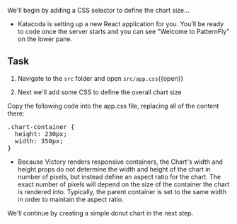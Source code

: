 We'll begin by adding a CSS selector to define the chart size...

- Katacoda is setting up a new React application for you. You'll be ready to code once the server starts and you can see "Welcome to PatternFly" on the lower pane.

## Task

1) Navigate to the `src` folder and open `src/app.css`{{open}}

2) Next we'll add some CSS to define the overall chart size

Copy the following code into the app.css file, replacing all of the content there:

<pre class="file" data-filename="src/app.css" data-target="replace">
.chart-container {
  height: 230px;
  width: 350px;
}
</pre>

- Because Victory renders responsive containers, the Chart's width and height props do not determine the width and height of the chart in number of pixels, but instead define an aspect ratio for the chart. 
The exact number of pixels will depend on the size of the container the chart is rendered into. 
Typically, the parent container is set to the same width in order to maintain the aspect ratio.

We'll continue by creating a simple donut chart in the next step.
